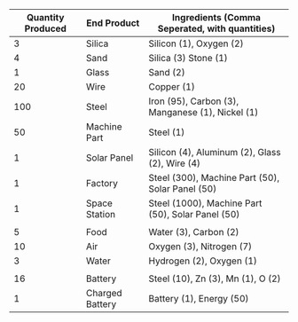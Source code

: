 | Quantity Produced| End Product | Ingredients (Comma Seperated, with quantities) |
| - | - | - |
| 3 | Silica | Silicon (1), Oxygen (2)
| 4 | Sand | Silica (3) Stone (1)
| 1 | Glass | Sand (2)
| 20 | Wire | Copper (1)
| 100 | Steel | Iron (95), Carbon (3), Manganese (1), Nickel (1) |
| 50 | Machine Part | Steel (1) |
| 1 | Solar Panel | Silicon (4), Aluminum (2), Glass (2), Wire (4) |
| 1 | Factory | Steel (300), Machine Part (50), Solar Panel (50) |
| 1 | Space Station | Steel (1000), Machine Part (50), Solar Panel (50) |
||
| 5 | Food | Water (3), Carbon (2) |
| 10 | Air | Oxygen (3), Nitrogen (7) |
| 3 | Water | Hydrogen (2), Oxygen (1)
||
| 16 | Battery | Steel (10), Zn (3), Mn (1), O (2) |
| 1 | Charged Battery | Battery (1), Energy (50)